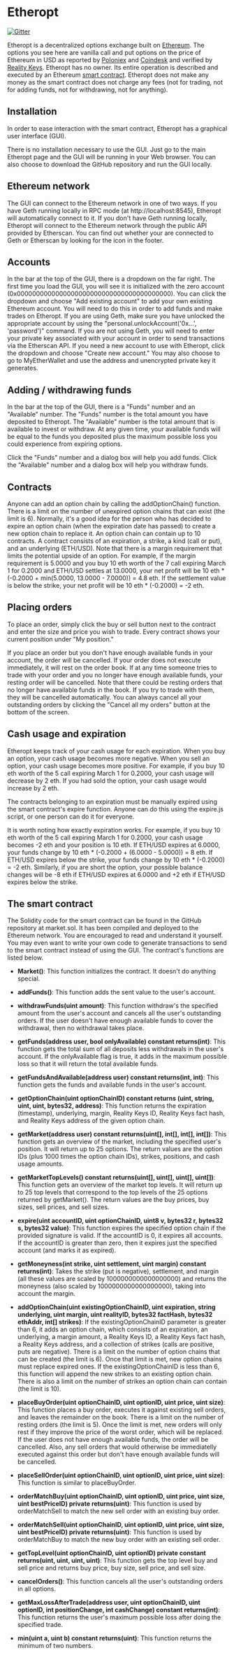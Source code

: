 Etheropt
=============
[![Gitter](https://badges.gitter.im/Etherboost/etheropt.svg)](https://gitter.im/Etherboost/etheropt?utm_source=badge&utm_medium=badge&utm_campaign=pr-badge&utm_content=badge)

Etheropt is a decentralized options exchange built on [Ethereum](https://ethereum.org/). The options you see here are vanilla call and put options on the price of Ethereum in USD as reported by [Poloniex](https://poloniex.com/exchange#btc_eth) and [Coindesk](http://www.coindesk.com/price) and verified by [Reality Keys](https://www.realitykeys.com). Etheropt has no owner. Its entire operation is described and executed by an Ethereum [smart contract](market.sol). Etheropt does not make any money as the smart contract does not charge any fees (not for trading, not for adding funds, not for withdrawing, not for anything).

Installation
----------
In order to ease interaction with the smart contract, Etheropt has a graphical user interface (GUI).

There is no installation necessary to use the GUI. Just go to the main Etheropt page and the GUI will be running in your Web browser. You can also choose to download the GitHub repository and run the GUI locally.

Ethereum network
----------
The GUI can connect to the Ethereum network in one of two ways. If you have Geth running locally in RPC mode (at http://localhost:8545), Etheropt will automatically connect to it. If you don't have Geth running locally, Etheropt will connect to the Ethereum network through the public API provided by Etherscan. You can find out whether your are connected to Geth or Etherscan by looking for the  icon in the footer.

Accounts
----------
In the bar at the top of the GUI, there is a dropdown on the far right. The first time you load the GUI, you will see it is initialized with the zero account (0x0000000000000000000000000000000000000000). You can click the dropdown and choose "Add existing account" to add your own existing Ethereum account. You will need to do this in order to add funds and make trades on Etheropt. If you are using Geth, make sure you have unlocked the appropriate account by using the "personal.unlockAccount('0x...', 'password')" command. If you are not using Geth, you will need to enter your private key associated with your account in order to send transactions via the Etherscan API. If you need a new account to use with Etheropt, click the dropdown and choose "Create new account." You may also choose to go to MyEtherWallet and use the address and unencrypted private key it generates.

Adding / withdrawing funds
----------
In the bar at the top of the GUI, there is a "Funds" number and an "Available" number. The "Funds" number is the total amount you have deposited to Etheropt. The "Available" number is the total amount that is available to invest or withdraw. At any given time, your available funds will be equal to the funds you deposited plus the maximum possible loss you could experience from expiring options.

Click the "Funds" number and a dialog box will help you add funds. Click the "Available" number and a dialog box will help you withdraw funds.

Contracts
----------
Anyone can add an option chain by calling the addOptionChain() function. There is a limit on the number of unexpired option chains that can exist (the limit is 6). Normally, it's a good idea for the person who has decided to expire an option chain (when the expiration date has passed) to create a new option chain to replace it. An option chain can contain up to 10 contracts. A contract consists of an expiration, a strike, a kind (call or put), and an underlying (ETH/USD). Note that there is a margin requirement that limits the potential upside of an option. For example, if the margin requirement is 5.0000 and you buy 10 eth worth of the 7 call expiring March 1 for 0.2000 and ETH/USD settles at 13.0000, your net profit will be 10 eth * (-0.2000 + min(5.0000, 13.0000 - 7.0000)) = 4.8 eth. If the settlement value is below the strike, your net profit will be 10 eth * (-0.2000) = -2 eth.

Placing orders
----------
To place an order, simply click the buy or sell button next to the contract and enter the size and price you wish to trade. Every contract shows your current position under "My position."

If you place an order but you don't have enough available funds in your account, the order will be cancelled. If your order does not execute immediately, it will rest on the order book. If at any time someone tries to trade with your order and you no longer have enough available funds, your resting order will be cancelled. Note that there could be resting orders that no longer have available funds in the book. If you try to trade with them, they will be cancelled automatically. You can always cancel all your outstanding orders by clicking the "Cancel all my orders" button at the bottom of the screen.

Cash usage and expiration
----------
Etheropt keeps track of your cash usage for each expiration. When you buy an option, your cash usage becomes more negative. When you sell an option, your cash usage becomes more positive. For example, if you buy 10 eth worth of the 5 call expiring March 1 for 0.2000, your cash usage will decrease by 2 eth. If you had sold the option, your cash usage would increase by 2 eth.

The contracts belonging to an expiration must be manually expired using the smart contract's expire function. Anyone can do this using the expire.js script, or one person can do it for everyone.

It is worth noting how exactly expiration works. For example, if you buy 10 eth worth of the 5 call expiring March 1 for 0.2000, your cash usage becomes -2 eth and your position is 10 eth. If ETH/USD expires at 6.0000, your funds change by 10 eth * (-0.2000 + (6.0000 - 5.0000)) = 8 eth. If ETH/USD expires below the strike, your funds change by 10 eth * (-0.2000) = -2 eth. Similarly, if you are short the option, your possible balance changes will be -8 eth if ETH/USD expires at 6.0000 and +2 eth if ETH/USD expires below the strike.

The smart contract
----------
The Solidity code for the smart contract can be found in the GitHub repository at market.sol. It has been compiled and deployed to the Ethereum network. You are encouraged to read and understand it yourself. You may even want to write your own code to generate transactions to send to the smart contract instead of using the GUI. The contract's functions are listed below.

* **Market()**: This function initializes the contract. It doesn't do anything special.

* **addFunds()**: This function adds the sent value to the user's account.

* **withdrawFunds(uint amount)**: This function withdraw's the specified amount from the user's account and cancels all the user's outstanding orders. If the user doesn't have enough available funds to cover the withdrawal, then no withdrawal takes place.

* **getFunds(address user, bool onlyAvailable) constant returns(int)**: This function gets the total sum of all deposits less withdrawals in the user's account. If the onlyAvailable flag is true, it adds in the maximum possible loss so that it will return the total available funds.

* **getFundsAndAvailable(address user) constant returns(int, int)**: This function gets the funds and available funds in the user's account.

* **getOptionChain(uint optionChainID) constant returns (uint, string, uint, uint, bytes32, address)**: This function returns the expiration (timestamp), underlying, margin, Reality Keys ID, Reality Keys fact hash, and Reality Keys address of the given option chain.

* **getMarket(address user) constant returns(uint[], int[], int[], int[])**: This function gets an overview of the market, including the specified user's position. It will return up to 25 options. The return values are the option IDs (plus 1000 times the option chain IDs), strikes, positions, and cash usage amounts.

* **getMarketTopLevels() constant returns(uint[], uint[], uint[], uint[])**: This function gets an overview of the market top levels. It will return up to 25 top levels that correspond to the top levels of the 25 options returned by getMarket(). The return values are the buy prices, buy sizes, sell prices, and sell sizes.

* **expire(uint accountID, uint optionChainID, uint8 v, bytes32 r, bytes32 s, bytes32 value)**: This function expires the specified option chain if the provided signature is valid. If the accountID is 0, it expires all accounts. If the accountID is greater than zero, then it expires just the specified account (and marks it as expired).

* **getMoneyness(int strike, uint settlement, uint margin) constant returns(int)**: Takes the strike (put is negative), settlement, and margin (all these values are scaled by 1000000000000000000) and returns the moneyness (also scaled by 1000000000000000000), taking into account the margin.

* **addOptionChain(uint existingOptionChainID, uint expiration, string underlying, uint margin, uint realityID, bytes32 factHash, bytes32 ethAddr, int[] strikes)**: If the existingOptionChainID parameter is greater than 6, it adds an option chain, which consists of an expiration, an underlying, a margin amount, a Reality Keys ID, a Reality Keys fact hash, a Reality Keys address, and a collection of strikes (calls are positive, puts are negative). There is a limit on the number of option chains that can be created (the limit is 6). Once that limit is met, new option chains must replace expired ones. If the existingOptionChainID is less than 6, this function will append the new strikes to an existing option chain. There is also a limit on the number of strikes an option chain can contain (the limit is 10).

* **placeBuyOrder(uint optionChainID, uint optionID, uint price, uint size)**: This function places a buy order, executes it against existing sell orders, and leaves the remainder on the book. There is a limit on the number of resting orders (the limit is 5). Once the limit is met, new orders will only rest if they improve the price of the worst order, which will be replaced. If the user does not have enough available funds, the order will be cancelled. Also, any sell orders that would otherwise be immediatelly executed against this order but don't have enough available funds will be cancelled.

* **placeSellOrder(uint optionChainID, uint optionID, uint price, uint size)**: This function is similar to placeBuyOrder.

* **orderMatchBuy(uint optionChainID, uint optionID, uint price, uint size, uint bestPriceID) private returns(uint)**: This function is used by orderMatchSell to match the new sell order with an existing buy order.

* **orderMatchSell(uint optionChainID, uint optionID, uint price, uint size, uint bestPriceID) private returns(uint)**: This function is used by orderMatchBuy to match the new buy order with an existing sell order.

* **getTopLevel(uint optionChainID, uint optionID) private constant returns(uint, uint, uint, uint)**: This function gets the top level buy and sell price and returns buy price, buy size, sell price, and sell size.

* **cancelOrders()**: This function cancels all the user's outstanding orders in all options.

* **getMaxLossAfterTrade(address user, uint optionChainID, uint optionID, int positionChange, int cashChange) constant returns(int)**: This function returns the user's maximum possible loss after doing the specified trade.

* **min(uint a, uint b) constant returns(uint)**: This function returns the minimum of two numbers.
